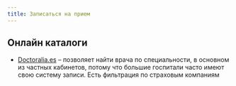 ```yaml
---
title: Записаться на прием
---
```


## Онлайн каталоги

- [Doctoralia.es](https://www.doctoralia.es/buscar?q=&loc=Madrid) – позволяет найти врача по специальности, в основном из частных кабинетов, потому что большие госпитали часто имеют свою систему записи. Есть фильтрация по страховым компаниям
